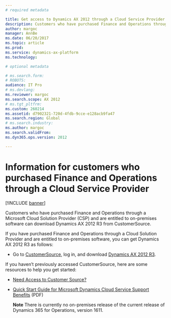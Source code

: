 ```yaml
---
# required metadata

title: Get access to Dynamics AX 2012 through a Cloud Service Provider
description: Customers who have purchased Finance and Operations through a Microsoft Cloud Solution Provider (CSP) and are entitled to on-premises software can download Dynamics AX 2012 R3 from CustomerSource. 
author: margoc
manager: AnnBe
ms.date: 06/20/2017
ms.topic: article
ms.prod: 
ms.service: dynamics-ax-platform
ms.technology: 

# optional metadata

# ms.search.form: 
# ROBOTS: 
audience: IT Pro
# ms.devlang: 
ms.reviewer: margoc
ms.search.scope: AX 2012
# ms.tgt_pltfrm: 
ms.custom: 260214
ms.assetid: d7902321-720d-4fdb-9cce-e128acb9fa47
ms.search.region: Global
# ms.search.industry: 
ms.author: margoc
ms.search.validFrom: 
ms.dyn365.ops.version: 2012

---
```


# Information for customers who purchased Finance and Operations through a Cloud Service Provider

[!INCLUDE [banner](../includes/banner.md)]

Customers who have purchased Finance and Operations through a Microsoft Cloud Solution Provider (CSP) and are entitled to on-premises software can download Dynamics AX 2012 R3 from CustomerSource. 

If you have purchased Finance and Operations through a Cloud Solution Provider and are entitled to on-premises software, you can get Dynamics AX 2012 R3 as follows:

-   Go to [CustomerSource](https://mbs.microsoft.com/customersource/), log in, and download [Dynamics AX 2012 R3](https://mbs.microsoft.com/customersource/northamerica/AX/downloads/product-releases/MSDYAX2012R3Release).

If you haven’t previously accessed CustomerSource, here are some resources to help you get started:

- [Need Access to Customer Source?](https://mbs.microsoft.com/customersource/northamerica/news-events/news-events/NeedAccesstoCustomerSource)
- [Quick Start Guide for Microsoft Dynamics Cloud Service Support Benefits](http://go.microsoft.com/fwlink/?LinkId=530335) (PDF)

  **Note** There is currently no on-premises release of the current release of Dynamics 365 for Operations, version 1611.




